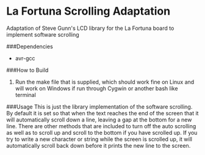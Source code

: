 # La Fortuna Scrolling Adaptation
Adaptation of Steve Gunn's LCD library for the La Fortuna board to implement software scrolling

###Dependencies
* avr-gcc

###How to Build
1. Run the make file that is supplied, which should work fine on Linux and will work on Windows if run through Cygwin or another bash like terminal

###Usage
This is just the library implementation of the software scrolling. By default it is set so that when the text reaches the end of the screen that it will automatically scroll down a line, leaving a gap at the bottom for a new line. There are other methods that are included to turn off the auto scrolling as well as to scroll up and scroll to the bottom if you have scrolled up. If you try to write a new character or string while the screen is scrolled up, it will automatically scroll back down before it prints the new line to the screen.
